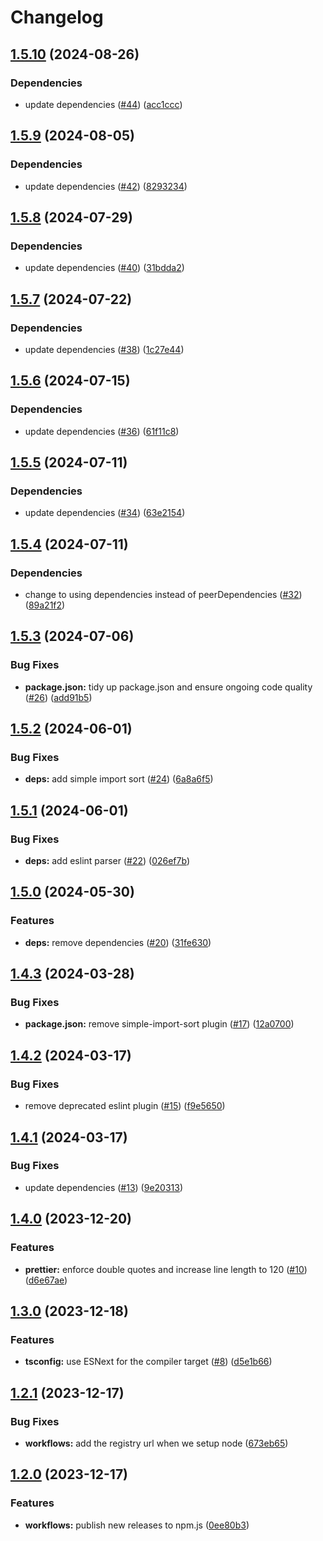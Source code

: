 # Changelog

## [1.5.10](https://github.com/aimeerivers/eslint-config-plus-prettier/compare/v1.5.9...v1.5.10) (2024-08-26)


### Dependencies

* update dependencies ([#44](https://github.com/aimeerivers/eslint-config-plus-prettier/issues/44)) ([acc1ccc](https://github.com/aimeerivers/eslint-config-plus-prettier/commit/acc1ccce9ac99a506dcc12b8c7a6b0199062acd6))

## [1.5.9](https://github.com/aimeerivers/eslint-config-plus-prettier/compare/v1.5.8...v1.5.9) (2024-08-05)


### Dependencies

* update dependencies ([#42](https://github.com/aimeerivers/eslint-config-plus-prettier/issues/42)) ([8293234](https://github.com/aimeerivers/eslint-config-plus-prettier/commit/8293234eb73bf51d4d25068f3cb7fe28032508fe))

## [1.5.8](https://github.com/aimeerivers/eslint-config-plus-prettier/compare/v1.5.7...v1.5.8) (2024-07-29)


### Dependencies

* update dependencies ([#40](https://github.com/aimeerivers/eslint-config-plus-prettier/issues/40)) ([31bdda2](https://github.com/aimeerivers/eslint-config-plus-prettier/commit/31bdda2049ee6848903f9dafc7876903537c9236))

## [1.5.7](https://github.com/aimeerivers/eslint-config-plus-prettier/compare/v1.5.6...v1.5.7) (2024-07-22)


### Dependencies

* update dependencies ([#38](https://github.com/aimeerivers/eslint-config-plus-prettier/issues/38)) ([1c27e44](https://github.com/aimeerivers/eslint-config-plus-prettier/commit/1c27e44afae6134749733ee033594c6c9ead4f5d))

## [1.5.6](https://github.com/aimeerivers/eslint-config-plus-prettier/compare/v1.5.5...v1.5.6) (2024-07-15)


### Dependencies

* update dependencies ([#36](https://github.com/aimeerivers/eslint-config-plus-prettier/issues/36)) ([61f11c8](https://github.com/aimeerivers/eslint-config-plus-prettier/commit/61f11c898023a0b1acfbd4f8e0af1f6146890974))

## [1.5.5](https://github.com/aimeerivers/eslint-config-plus-prettier/compare/v1.5.4...v1.5.5) (2024-07-11)


### Dependencies

* update dependencies ([#34](https://github.com/aimeerivers/eslint-config-plus-prettier/issues/34)) ([63e2154](https://github.com/aimeerivers/eslint-config-plus-prettier/commit/63e2154fe305bf1ece5e58f07ca57be86265f101))

## [1.5.4](https://github.com/aimeerivers/eslint-config-plus-prettier/compare/v1.5.3...v1.5.4) (2024-07-11)


### Dependencies

* change to using dependencies instead of peerDependencies ([#32](https://github.com/aimeerivers/eslint-config-plus-prettier/issues/32)) ([89a21f2](https://github.com/aimeerivers/eslint-config-plus-prettier/commit/89a21f279efe848a32a06ca86a8d696994c6d6d1))

## [1.5.3](https://github.com/aimeerivers/eslint-config-plus-prettier/compare/v1.5.2...v1.5.3) (2024-07-06)


### Bug Fixes

* **package.json:** tidy up package.json and ensure ongoing code quality ([#26](https://github.com/aimeerivers/eslint-config-plus-prettier/issues/26)) ([add91b5](https://github.com/aimeerivers/eslint-config-plus-prettier/commit/add91b503c91bd633053ff81360d3b25234278a8))

## [1.5.2](https://github.com/aimeerivers/eslint-config-plus-prettier/compare/v1.5.1...v1.5.2) (2024-06-01)


### Bug Fixes

* **deps:** add simple import sort ([#24](https://github.com/aimeerivers/eslint-config-plus-prettier/issues/24)) ([6a8a6f5](https://github.com/aimeerivers/eslint-config-plus-prettier/commit/6a8a6f5c661bcb895725d72c40476c3e8ce9ba97))

## [1.5.1](https://github.com/aimeerivers/eslint-config-plus-prettier/compare/v1.5.0...v1.5.1) (2024-06-01)


### Bug Fixes

* **deps:** add eslint parser ([#22](https://github.com/aimeerivers/eslint-config-plus-prettier/issues/22)) ([026ef7b](https://github.com/aimeerivers/eslint-config-plus-prettier/commit/026ef7bcf9a6f205d76f7431dddec4fa2e8abe50))

## [1.5.0](https://github.com/aimeerivers/eslint-config-plus-prettier/compare/v1.4.3...v1.5.0) (2024-05-30)


### Features

* **deps:** remove dependencies ([#20](https://github.com/aimeerivers/eslint-config-plus-prettier/issues/20)) ([31fe630](https://github.com/aimeerivers/eslint-config-plus-prettier/commit/31fe630002a81816907500da67af6f13429837e7))

## [1.4.3](https://github.com/aimeerivers/eslint-config-plus-prettier/compare/v1.4.2...v1.4.3) (2024-03-28)


### Bug Fixes

* **package.json:** remove simple-import-sort plugin ([#17](https://github.com/aimeerivers/eslint-config-plus-prettier/issues/17)) ([12a0700](https://github.com/aimeerivers/eslint-config-plus-prettier/commit/12a0700b22d7da1b0efe5179448431241af42c74))

## [1.4.2](https://github.com/aimeerivers/eslint-config-plus-prettier/compare/v1.4.1...v1.4.2) (2024-03-17)


### Bug Fixes

* remove deprecated eslint plugin ([#15](https://github.com/aimeerivers/eslint-config-plus-prettier/issues/15)) ([f9e5650](https://github.com/aimeerivers/eslint-config-plus-prettier/commit/f9e5650c0d23c6fba49d04369a349e57e1c2fca4))

## [1.4.1](https://github.com/aimeerivers/eslint-config-plus-prettier/compare/v1.4.0...v1.4.1) (2024-03-17)


### Bug Fixes

* update dependencies ([#13](https://github.com/aimeerivers/eslint-config-plus-prettier/issues/13)) ([9e20313](https://github.com/aimeerivers/eslint-config-plus-prettier/commit/9e203135068ed3a0f3d31c6945eca1133e8af5d6))

## [1.4.0](https://github.com/aimeerivers/eslint-config-plus-prettier/compare/v1.3.0...v1.4.0) (2023-12-20)


### Features

* **prettier:** enforce double quotes and increase line length to 120 ([#10](https://github.com/aimeerivers/eslint-config-plus-prettier/issues/10)) ([d6e67ae](https://github.com/aimeerivers/eslint-config-plus-prettier/commit/d6e67ae1c62620fb93490d258d12c7d8b9daadb6))

## [1.3.0](https://github.com/aimeerivers/eslint-config-plus-prettier/compare/v1.2.1...v1.3.0) (2023-12-18)


### Features

* **tsconfig:** use ESNext for the compiler target ([#8](https://github.com/aimeerivers/eslint-config-plus-prettier/issues/8)) ([d5e1b66](https://github.com/aimeerivers/eslint-config-plus-prettier/commit/d5e1b66b122d6f6c764716836d191043ab759238))

## [1.2.1](https://github.com/aimeerivers/eslint-config-plus-prettier/compare/v1.2.0...v1.2.1) (2023-12-17)


### Bug Fixes

* **workflows:** add the registry url when we setup node ([673eb65](https://github.com/aimeerivers/eslint-config-plus-prettier/commit/673eb659471832ba352147ff945f61722da91018))

## [1.2.0](https://github.com/aimeerivers/eslint-config-plus-prettier/compare/v1.1.3...v1.2.0) (2023-12-17)


### Features

* **workflows:** publish new releases to npm.js ([0ee80b3](https://github.com/aimeerivers/eslint-config-plus-prettier/commit/0ee80b3e3d5dc10b11a9d84d045996b24d718991))
